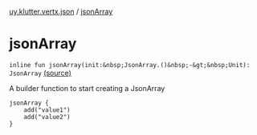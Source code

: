 [uy.klutter.vertx.json](index.md) / [jsonArray](.)


# jsonArray
`inline fun jsonArray(init:&nbsp;JsonArray.()&nbsp;-&gt;&nbsp;Unit): JsonArray` [(source)](https://github.com/kohesive/klutter/blob/master/vertx3-jdk8/src/main/kotlin/uy/klutter/vertx/json/VertxJson.kt#L73)

A builder function to start creating a JsonArray

```
​​​​​jsonArray {
​​​​​    add("value1")
​​​​​    add("value2")
​​​​​}
```




